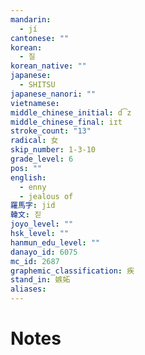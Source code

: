 ```yaml
---
mandarin:
  - jí
cantonese: ""
korean:
  - 질
korean_native: ""
japanese:
  - SHITSU
japanese_nanori: ""
vietnamese:
middle_chinese_initial: d͡z
middle_chinese_final: iɪt
stroke_count: "13"
radical: 女
skip_number: 1-3-10
grade_level: 6
pos: ""
english:
  - enny
  - jealous of
羅馬字: jid
韓文: 짇
joyo_level: ""
hsk_level: ""
hanmun_edu_level: ""
danayo_id: 6075
mc_id: 2687
graphemic_classification: 疾
stand_in: 嫉妬
aliases:
---
```


# Notes
